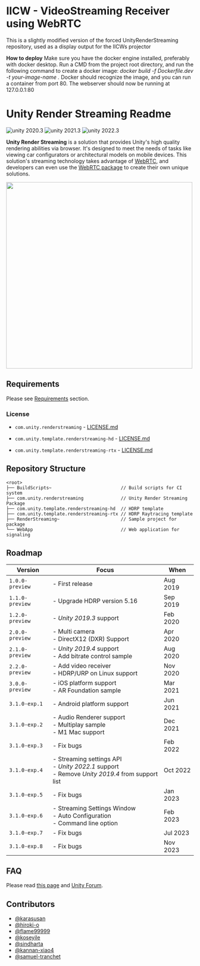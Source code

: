 # IICW - VideoStreaming Receiver using WebRTC
This is a slightly modified version of the forced UnityRenderStreaming repository, used as a display output for the IICWs projector

**How to deploy**
Make sure you have the docker engine installed, preferably with docker desktop. Run a CMD from the project root directory, and run the following command to create a docker image:
_docker build -f Dockerfile.dev -t your-image-name ._
Docker should recognize the image, and you can run a container from port 80. The webserver should now be running at 127.0.0.1:80


# Unity Render Streaming Readme

<img src="https://img.shields.io/badge/unity-2020.3-green.svg?style=flat-square" alt="unity 2020.3">
<img src="https://img.shields.io/badge/unity-2021.3-green.svg?style=flat-square" alt="unity 2021.3">
<img src="https://img.shields.io/badge/unity-2022.2-green.svg?style=flat-square" alt="unity 2022.3">

**Unity Render Streaming** is a solution that provides Unity's high quality rendering abilities via browser. It's designed to meet the needs of tasks like viewing car configurators or architectural models on mobile devices.
This solution's streaming technology takes advantage of [WebRTC](https://webrtc.org/), and developers can even use the [WebRTC package](https://docs.unity3d.com/Packages/com.unity.webrtc@latest) to create their own unique solutions.

<img src="com.unity.renderstreaming/Documentation~/images/browser_hdrpscene.png" width=500 align=center>

## Requirements

Please see [Requirements](com.unity.renderstreaming/Documentation~/index.md#requirements) section.

### License

- `com.unity.renderstreaming` -  [LICENSE.md](com.unity.renderstreaming/LICENSE.md)

- `com.unity.template.renderstreaming-hd` -  [LICENSE.md](com.unity.template.renderstreaming-hd/Packages/com.unity.template.renderstreaming-hd/LICENSE.md)

- `com.unity.template.renderstreaming-rtx` -  [LICENSE.md](com.unity.template.renderstreaming-rtx/Packages/com.unity.template.renderstreaming-rtx/LICENSE.md)

## Repository Structure

```
<root>
├── BuildScripts~                          // Build scripts for CI system
├── com.unity.renderstreaming              // Unity Render Streaming Package
├── com.unity.template.renderstreaming-hd  // HDRP template
├── com.unity.template.renderstreaming-rtx // HDRP Raytracing template
├── RenderStreaming~                       // Sample project for package
└── WebApp                                 // Web application for signaling
```

## Roadmap

| Version | Focus | When |
| ------- | ----- | ----- |
| `1.0.0-preview` | - First release | Aug 2019 |
| `1.1.0-preview` | - Upgrade HDRP version 5.16 | Sep 2019 |
| `1.2.0-preview` | - *Unity 2019.3* support | Feb 2020 |
| `2.0.0-preview` | - Multi camera <br/>- DirectX12 (DXR) Support | Apr 2020 |
| `2.1.0-preview` | - *Unity 2019.4* support <br/>- Add bitrate control sample | Aug 2020 |
| `2.2.0-preview` | - Add video receiver <br/>- HDRP/URP on Linux support | Nov 2020 |
| `3.0.0-preview` | - iOS platform support <br/>- AR Foundation sample | Mar 2021 |
| `3.1.0-exp.1` | - Android platform support | Jun 2021 |
| `3.1.0-exp.2` | - Audio Renderer support <br/> - Multiplay sample <br/> - M1 Mac support | Dec 2021 |
| `3.1.0-exp.3` | - Fix bugs | Feb 2022 |
| `3.1.0-exp.4` | - Streaming settings API <br/> - *Unity 2022.1* support <br/> - Remove *Unity 2019.4* from support list | Oct 2022 |
| `3.1.0-exp.5` | - Fix bugs | Jan 2023 |
| `3.1.0-exp.6` | - Streaming Settings Window <br/> - Auto Configuration <br/> - Command line option | Feb 2023 |
| `3.1.0-exp.7` | - Fix bugs | Jul 2023 |
| `3.1.0-exp.8` | - Fix bugs | Nov 2023 |

## FAQ

Please read [this page](com.unity.renderstreaming/Documentation~/faq.md) and [Unity Forum](https://forum.unity.com/forums/unity-render-streaming.413/).

## Contributors

- [@karasusan](https://github.com/karasusan)
- [@hiroki-o](https://github.com/hiroki-o)
- [@flame99999](https://github.com/flame99999)
- [@koseyile](https://github.com/koseyile)
- [@sindharta](https://github.com/sindharta)
- [@kannan-xiao4](https://github.com/kannan-xiao4)
- [@samuel-tranchet](https://github.com/samuel-tranchet)
